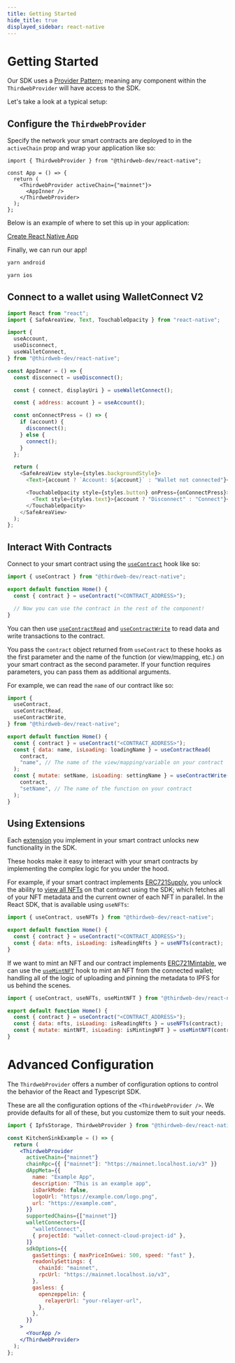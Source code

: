 ```yaml
---
title: Getting Started
hide_title: true
displayed_sidebar: react-native
---
```


# Getting Started

Our SDK uses a [Provider Pattern](https://flexiple.com/react/provider-pattern-with-react-context-api/); meaning any component within the `ThirdwebProvider` will have access to the SDK.

Let's take a look at a typical setup:

## Configure the `ThirdwebProvider`

Specify the network your smart contracts are deployed to in the `activeChain` prop and wrap your application like so:

```tsx title="App.tsx"
import { ThirdwebProvider } from "@thirdweb-dev/react-native";

const App = () => {
  return (
    <ThirdwebProvider activeChain={"mainnet"}>
      <AppInner />
    </ThirdwebProvider>
  );
};
```

Below is an example of where to set this up in your application:

<p>
  <a href="https://github.com/thirdweb-example/react-native-typescript-starter/blob/main/App.tsx">Create React Native App</a>
</p>

Finally, we can run our app!

```sh
yarn android
```

```sh
yarn ios
```

## Connect to a wallet using WalletConnect V2

```javascript
import React from "react";
import { SafeAreaView, Text, TouchableOpacity } from "react-native";

import {
  useAccount,
  useDisconnect,
  useWalletConnect,
} from "@thirdweb-dev/react-native";

const AppInner = () => {
  const disconnect = useDisconnect();

  const { connect, displayUri } = useWalletConnect();

  const { address: account } = useAccount();

  const onConnectPress = () => {
    if (account) {
      disconnect();
    } else {
      connect();
    }
  };

  return (
    <SafeAreaView style={styles.backgroundStyle}>
      <Text>{account ? `Account: ${account}` : "Wallet not connected"}</Text>

      <TouchableOpacity style={styles.button} onPress={onConnectPress}>
        <Text style={styles.text}>{account ? "Disconnect" : "Connect"}</Text>
      </TouchableOpacity>
    </SafeAreaView>
  );
};
```

## Interact With Contracts

Connect to your smart contract using the [`useContract`](https://portal.thirdweb.com/sdk/interacting-with-contracts/custom-contracts/getting-a-contract#connect-to-a-contract)
hook like so:

```jsx title="pages/index.jsx"
import { useContract } from "@thirdweb-dev/react-native";

export default function Home() {
  const { contract } = useContract("<CONTRACT_ADDRESS>");

  // Now you can use the contract in the rest of the component!
}
```

You can then use [`useContractRead`](https://portal.thirdweb.com/sdk/interacting-with-contracts/custom-contracts/using-contracts) and [`useContractWrite`](https://portal.thirdweb.com/sdk/interacting-with-contracts/custom-contracts/using-contracts) to read data and write transactions to the contract.

You pass the `contract` object returned from `useContract` to these hooks as the first parameter and the name of the function (or view/mapping, etc.) on your smart contract as the second parameter. If your function requires parameters, you can pass them as additional arguments.

For example, we can read the `name` of our contract like so:

```jsx title="pages/index.jsx"
import {
  useContract,
  useContractRead,
  useContractWrite,
} from "@thirdweb-dev/react-native";

export default function Home() {
  const { contract } = useContract("<CONTRACT_ADDRESS>");
  const { data: name, isLoading: loadingName } = useContractRead(
    contract,
    "name", // The name of the view/mapping/variable on your contract
  );
  const { mutate: setName, isLoading: settingName } = useContractWrite(
    contract,
    "setName", // The name of the function on your contract
  );
}
```

## Using Extensions

Each [extension](https://portal.thirdweb.com/extensions) you implement in your smart contract unlocks new functionality in the SDK.

These hooks make it easy to interact with your smart contracts by implementing the complex logic for you under the hood.

For example, if your smart contract implements [ERC721Supply](https://portal.thirdweb.com/contractkit/interfaces/erc721supply#unlocked-features), you unlock the ability to [view all NFTs](https://portal.thirdweb.com/sdk/interacting-with-contracts/erc721supply#get-all-minted-nfts) on that contract using the SDK; which fetches all of your NFT metadata and the current owner of each NFT in parallel. In the React SDK, that is available using `useNFTs`:

```jsx
import { useContract, useNFTs } from "@thirdweb-dev/react-native";

export default function Home() {
  const { contract } = useContract("<CONTRACT_ADDRESS>");
  const { data: nfts, isLoading: isReadingNfts } = useNFTs(contract);
}
```

If we want to mint an NFT and our contract implements [ERC721Mintable](https://portal.thirdweb.com/contractkit/interfaces/erc721mintable#unlocked-features), we can use the [`useMintNFT`](https://portal.thirdweb.com/sdk/interacting-with-contracts/erc721mintable) hook to mint an NFT from the connected wallet; handling all of the logic of uploading and pinning the metadata to IPFS for us behind the scenes.

```jsx
import { useContract, useNFTs, useMintNFT } from "@thirdweb-dev/react-native";

export default function Home() {
  const { contract } = useContract("<CONTRACT_ADDRESS>");
  const { data: nfts, isLoading: isReadingNfts } = useNFTs(contract);
  const { mutate: mintNFT, isLoading: isMintingNFT } = useMintNFT(contract);
}
```

# Advanced Configuration

The `ThirdwebProvider` offers a number of configuration options to control the behavior of the React and Typescript SDK.

These are all the configuration options of the `<ThirdwebProvider />`.
We provide defaults for all of these, but you customize them to suit your needs.

```jsx title="App.jsx"
import { IpfsStorage, ThirdwebProvider } from "@thirdweb-dev/react-native";

const KitchenSinkExample = () => {
  return (
    <ThirdwebProvider
      activeChain={"mainnet"}
      chainRpc={{ ["mainnet"]: "https://mainnet.localhost.io/v3" }}
      dAppMeta={{
        name: "Example App",
        description: "This is an example app",
        isDarkMode: false,
        logoUrl: "https://example.com/logo.png",
        url: "https://example.com",
      }}
      supportedChains={["mainnet"]}
      walletConnectors={[
        "walletConnect",
        { projectId: "wallet-connect-cloud-project-id" },
      ]}
      sdkOptions={{
        gasSettings: { maxPriceInGwei: 500, speed: "fast" },
        readonlySettings: {
          chainId: "mainnet",
          rpcUrl: "https://mainnet.localhost.io/v3",
        },
        gasless: {
          openzeppelin: {
            relayerUrl: "your-relayer-url",
          },
        },
      }}
    >
      <YourApp />
    </ThirdwebProvider>
  );
};
```
